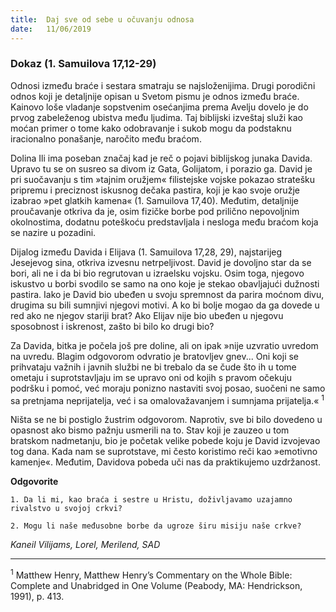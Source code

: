 ```yaml
---
title:  Daj sve od sebe u očuvanju odnosa
date:   11/06/2019
---
```


### Dokaz (1. Samuilova 17,12-29)

Odnosi između braće i sestara smatraju se najsloženijima. Drugi porodični odnos koji je detaljnije opisan u Svetom pismu je odnos između braće. Kainovo loše vladanje sopstvenim osećanjima prema Avelju dovelo je do prvog zabeleženog ubistva među ljudima. Taj biblijski izveštaj služi kao moćan primer o tome kako odobravanje i sukob mogu da podstaknu iracionalno ponašanje, naročito među braćom.

Dolina Ili ima poseban značaj kad je reč o pojavi biblijskog junaka Davida. Upravo tu se on susreo sa divom iz Gata, Golijatom, i porazio ga. David je pri suočavanju s tim »tajnim oružjem« filistejske vojske pokazao stratešku pripremu i preciznost iskusnog dečaka pastira, koji je kao svoje oružje izabrao »pet glatkih kamena« (1. Samuilova 17,40). Međutim, detaljnije proučavanje otkriva da je, osim fizičke borbe pod prilično nepovoljnim okolnostima, dodatnu poteškoću predstavljala i nesloga među braćom koja se nazire u pozadini.

Dijalog između Davida i Elijava (1. Samuilova 17,28, 29), najstarijeg Jesejevog sina, otkriva izvesnu netrpeljivost. David je dovoljno star da se bori, ali ne i da bi bio regrutovan u izraelsku vojsku. Osim toga, njegovo iskustvo u borbi svodilo se samo na ono koje je stekao obavljajući dužnosti pastira. Iako je David bio ubeđen u svoju spremnost da parira moćnom divu, drugima su bili sumnjivi njegovi motivi. A ko bi bolje mogao da ga dovede u red ako ne njegov stariji brat? Ako Elijav nije bio ubeđen u njegovu sposobnost i iskrenost, zašto bi bilo ko drugi bio?

Za Davida, bitka je počela još pre doline, ali on ipak »nije uzvratio uvredom na uvredu. Blagim odgovorom odvratio je bratovljev gnev... Oni koji se prihvataju važnih i javnih službi ne bi trebalo da se čude što ih u tome ometaju i suprotstavljaju im se upravo oni od kojih s pravom očekuju podršku i pomoć, već moraju ponizno nastaviti svoj posao, suočeni ne samo sa pretnjama neprijatelja, već i sa omalovažavanjem i sumnjama prijatelja.« <sup>1</sup>

Ništa se ne bi postiglo žustrim odgovorom. Naprotiv, sve bi bilo dovedeno u opasnost ako bismo pažnju usmerili na to. Stav koji je zauzeo u tom bratskom nadmetanju, bio je početak velike pobede koju je David izvojevao tog dana. Kada nam se suprotstave, mi često koristimo reči kao »emotivno kamenje«. Međutim, Davidova pobeda uči nas da praktikujemo uzdržanost.

**Odgovorite**

`1.	Da li mi, kao braća i sestre u Hristu, doživljavamo uzajamno rivalstvo u svojoj crkvi?`

`2.	Mogu li naše međusobne borbe da ugroze širu misiju naše crkve?`

*Kaneil Vilijams, Lorel, Merilend, SAD*

______________

<sup>1</sup>	Matthew Henry, Matthew Henry’s Commentary on the Whole Bible: Complete and Unabridged in One Volume (Peabody, MA: Hendrickson, 1991), p. 413.
